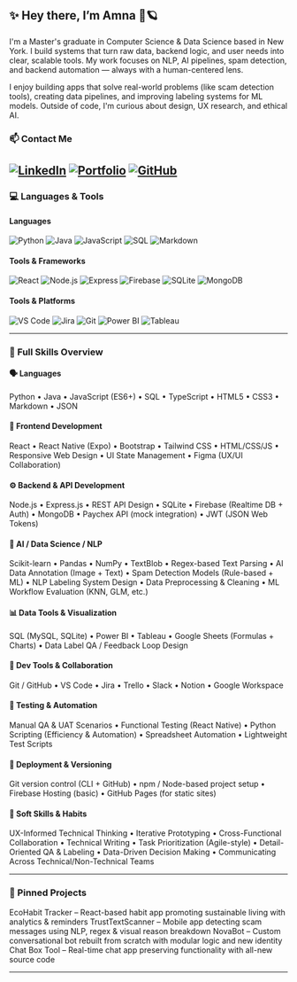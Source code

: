 <h2>✨ Hey there, I’m Amna 🌙🪐</h2>

I'm a Master's graduate in Computer Science & Data Science based in New York. I build systems that turn raw data, backend logic, and user needs into clear, scalable tools. My work focuses on NLP, AI pipelines, spam detection, and backend automation — always with a human-centered lens.

I enjoy building apps that solve real-world problems (like scam detection tools), creating data pipelines, and improving labeling systems for ML models. Outside of code, I'm curious about design, UX research, and ethical AI.


### 📫 Contact Me

[![LinkedIn](https://img.shields.io/badge/-LinkedIn-blue?style=flat-square&logo=linkedin&logoColor=white)](https://linkedin.com/in/amvakh)
[![Portfolio](https://img.shields.io/badge/-Portfolio-black?style=flat-square&logo=vercel)](https://amvakh.co)
[![GitHub](https://img.shields.io/badge/-GitHub-181717?style=flat-square&logo=github)](https://github.com/amvakh)
---

### 💻 Languages & Tools

#### Languages

![Python](https://img.shields.io/badge/-Python-3776AB?style=flat-square&logo=python&logoColor=white)
![Java](https://img.shields.io/badge/-Java-007396?style=flat-square&logo=java&logoColor=white)
![JavaScript](https://img.shields.io/badge/-JavaScript-F7DF1E?style=flat-square&logo=javascript&logoColor=black)
![SQL](https://img.shields.io/badge/-SQL-4479A1?style=flat-square&logo=postgresql&logoColor=white)
![Markdown](https://img.shields.io/badge/-Markdown-000000?style=flat-square&logo=markdown)

#### Tools & Frameworks

![React](https://img.shields.io/badge/-React-61DAFB?style=flat-square&logo=react&logoColor=black)
![Node.js](https://img.shields.io/badge/-Node.js-339933?style=flat-square&logo=nodedotjs&logoColor=white)
![Express](https://img.shields.io/badge/-Express-000000?style=flat-square&logo=express&logoColor=white)
![Firebase](https://img.shields.io/badge/-Firebase-FFCA28?style=flat-square&logo=firebase&logoColor=black)
![SQLite](https://img.shields.io/badge/-SQLite-003B57?style=flat-square&logo=sqlite&logoColor=white)
![MongoDB](https://img.shields.io/badge/-MongoDB-47A248?style=flat-square&logo=mongodb&logoColor=white)

#### Tools & Platforms

![VS Code](https://img.shields.io/badge/-VS%20Code-007ACC?style=flat-square&logo=visual-studio-code&logoColor=white)
![Jira](https://img.shields.io/badge/-Jira-0052CC?style=flat-square&logo=jira&logoColor=white)
![Git](https://img.shields.io/badge/-Git-F05032?style=flat-square&logo=git&logoColor=white)
![Power BI](https://img.shields.io/badge/-Power%20BI-F2C811?style=flat-square&logo=powerbi&logoColor=black)
![Tableau](https://img.shields.io/badge/-Tableau-E97627?style=flat-square&logo=tableau&logoColor=white)

---

### 🧠 Full Skills Overview

#### 🗣️ Languages
Python • Java • JavaScript (ES6+) • SQL • TypeScript • HTML5 • CSS3 • Markdown • JSON

#### 🎨 Frontend Development
React • React Native (Expo) • Bootstrap • Tailwind CSS • HTML/CSS/JS • Responsive Web Design • UI State Management • Figma (UX/UI Collaboration)

#### ⚙️ Backend & API Development
Node.js • Express.js • REST API Design • SQLite • Firebase (Realtime DB + Auth) • MongoDB • Paychex API (mock integration) • JWT (JSON Web Tokens)

#### 🤖 AI / Data Science / NLP
Scikit-learn • Pandas • NumPy • TextBlob • Regex-based Text Parsing • AI Data Annotation (Image + Text) • Spam Detection Models (Rule-based + ML) • NLP Labeling System Design • Data Preprocessing & Cleaning • ML Workflow Evaluation (KNN, GLM, etc.)

#### 📊 Data Tools & Visualization
SQL (MySQL, SQLite) • Power BI • Tableau • Google Sheets (Formulas + Charts) • Data Label QA / Feedback Loop Design

#### 🧰 Dev Tools & Collaboration
Git / GitHub • VS Code • Jira • Trello • Slack • Notion • Google Workspace

#### 🧪 Testing & Automation
Manual QA & UAT Scenarios • Functional Testing (React Native) • Python Scripting (Efficiency & Automation) • Spreadsheet Automation • Lightweight Test Scripts

#### 🚀 Deployment & Versioning
Git version control (CLI + GitHub) • npm / Node-based project setup • Firebase Hosting (basic) • GitHub Pages (for static sites)

#### 🌱 Soft Skills & Habits
UX-Informed Technical Thinking • Iterative Prototyping • Cross-Functional Collaboration • Technical Writing • Task Prioritization (Agile-style) • Detail-Oriented QA & Labeling • Data-Driven Decision Making • Communicating Across Technical/Non-Technical Teams

---

### 📌 Pinned Projects 

EcoHabit Tracker – React-based habit app promoting sustainable living with analytics & reminders
TrustTextScanner – Mobile app detecting scam messages using NLP, regex & visual reason breakdown
NovaBot – Custom conversational bot rebuilt from scratch with modular logic and new identity
Chat Box Tool – Real-time chat app preserving functionality with all-new source code


---
